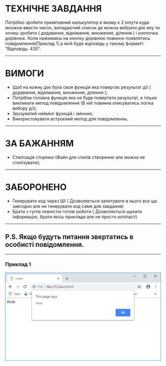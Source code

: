 # ТЕХНІЧНЕ ЗАВДАННЯ

Потрібно зробити примітивний калькулятор в якому є 2 інпути куди моожна ввести число, випадаючий список де можна вибрати дію яку ти хочеш зробити ( додавання, віднімання, множення, ділення ) і кнопочка дорівнює. Коли нажимаєш на кнопку дорівнює повинно появлятись повідомлення(Приклад 1),в якій буде відповідь у такому форматі: "Відповідь: 435".

---

# ВИМОГИ

- Щоб на кожну дію була своя функція яка повертає результат дії ( додавання, віднімання, множення, ділення );
- Потрібна головна функція яка не буде повертати результат, а тільки викликати метод повідомлення (В ній повинна описуватись логіка вибору дії);
- Зрозумілий неймінг функцій і змінних;
- Використовувати встроєний метод для повідомленнь.

---

# ЗА БАЖАННЯМ

- Стилізація сторінки (Файл для стилів створенно але можна не стилізувати);

---

# ЗАБОРОНЕНО

- Генерувати код через ШІ ( Дозволяється запитувати в нього все що завгодно але не генерувати код саме для завдання)
- Брати з гугла повністю готові роботи ( Дозволяється шукати інформацію, брати якісь приклади але не просто копіпаст)

---

## P.S. Якщо будуть питання звертатись в особисті повідомлення.

---

### Приклад 1

<p align="center">
 <img src="./Examples/Examples1.png" alt="example 1"/>
</p>
